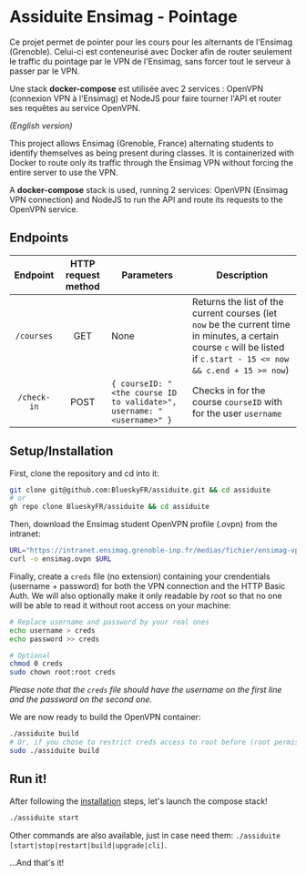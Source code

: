 # Assiduite Ensimag - Pointage

Ce projet permet de pointer pour les cours pour les alternants de l'Ensimag (Grenoble).
Celui-ci est conteneurisé avec Docker afin de router seulement le traffic du pointage par le VPN de l'Ensimag, sans forcer tout le serveur à passer par le VPN.

Une stack **docker-compose** est utilisée avec 2 services : OpenVPN (connexion VPN à l'Ensimag) et NodeJS pour faire tourner l'API et router ses requêtes au service OpenVPN.

_(English version)_

This project allows Ensimag (Grenoble, France) alternating students to identify themselves as being present during classes.
It is containerized with Docker to route only its traffic through the Ensimag VPN without forcing the entire server to use the VPN.

A **docker-compose** stack is used, running 2 services: OpenVPN (Ensimag VPN connection) and NodeJS to run the API and route its requests to the OpenVPN service.

## Endpoints

|  Endpoint   | HTTP request method | Parameters                                                            | Description                                                                                                                                                           |
| :---------: | :-----------------: | --------------------------------------------------------------------- | --------------------------------------------------------------------------------------------------------------------------------------------------------------------- |
| `/courses`  |         GET         | None                                                                  | Returns the list of the current courses (let `now` be the current time in minutes, a certain course `c` will be listed if `c.start - 15 <= now && c.end + 15 >= now`) |
| `/check-in` |        POST         | `{ courseID: "<the course ID to validate>", username: "<username>" }` | Checks in for the course `courseID` with for the user `username`                                                                                                      |

## Setup/Installation

First, clone the repository and cd into it:

```sh
git clone git@github.com:BlueskyFR/assiduite.git && cd assiduite
# or
gh repo clone BlueskyFR/assiduite && cd assiduite
```

Then, download the Ensimag student OpenVPN profile (.ovpn) from the intranet:

```sh
URL="https://intranet.ensimag.grenoble-inp.fr/medias/fichier/ensimag-vpn-etu-udp_1606293994845-ovpn?ID_FICHE=78949&INLINE=FALSE"
curl -o ensimag.ovpn $URL
```

Finally, create a `creds` file (no extension) containing your crendentials (username + password) for both the VPN connection and the HTTP Basic Auth.
We will also optionally make it only readable by root so that no one will be able to read it without root access on your machine:

```sh
# Replace username and password by your real ones
echo username > creds
echo password >> creds

# Optional
chmod 0 creds
sudo chown root:root creds
```

_Please note that the `creds` file should have the username on the first line and the password on the second one._

We are now ready to build the OpenVPN container:

```sh
./assiduite build
# Or, if you chose to restrict creds access to root before (root permission is only needed for the build):
sudo ./assiduite build
```

## Run it!

After following the [installation](#setupinstallation) steps, let's launch the compose stack!

```sh
./assiduite start
```

Other commands are also available, just in case need them: `./assiduite [start|stop|restart|build|upgrade|cli]`.

...And that's it!

